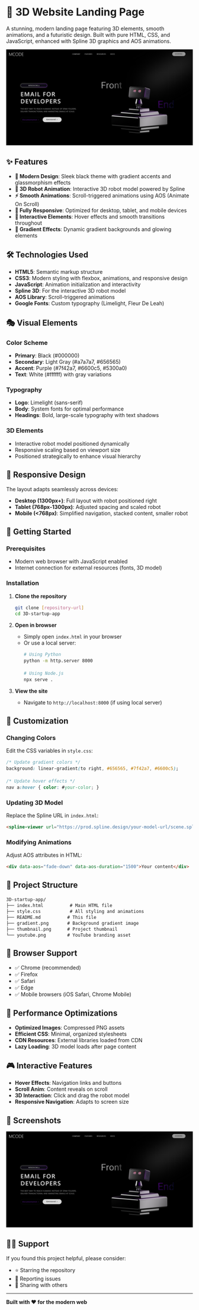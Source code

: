 # 🚀 3D Website Landing Page

A stunning, modern landing page featuring 3D elements, smooth animations, and a futuristic design. Built with pure HTML, CSS, and JavaScript, enhanced with Spline 3D graphics and AOS animations.

![Project Thumbnail](thumbnail.png)

## ✨ Features

- **🎨 Modern Design**: Sleek black theme with gradient accents and glassmorphism effects
- **🤖 3D Robot Animation**: Interactive 3D robot model powered by Spline
- **⚡ Smooth Animations**: Scroll-triggered animations using AOS (Animate On Scroll)
- **📱 Fully Responsive**: Optimized for desktop, tablet, and mobile devices
- **🎯 Interactive Elements**: Hover effects and smooth transitions throughout
- **🌈 Gradient Effects**: Dynamic gradient backgrounds and glowing elements

## 🛠️ Technologies Used

- **HTML5**: Semantic markup structure
- **CSS3**: Modern styling with flexbox, animations, and responsive design
- **JavaScript**: Animation initialization and interactivity
- **Spline 3D**: For the interactive 3D robot model
- **AOS Library**: Scroll-triggered animations
- **Google Fonts**: Custom typography (Limelight, Fleur De Leah)

## 🎭 Visual Elements

### Color Scheme
- **Primary**: Black (#000000)
- **Secondary**: Light Gray (#a7a7a7, #656565)
- **Accent**: Purple (#7f42a7, #6600c5, #5300a0)
- **Text**: White (#ffffff) with gray variations

### Typography
- **Logo**: Limelight (sans-serif)
- **Body**: System fonts for optimal performance
- **Headings**: Bold, large-scale typography with text shadows

### 3D Elements
- Interactive robot model positioned dynamically
- Responsive scaling based on viewport size
- Positioned strategically to enhance visual hierarchy

## 📱 Responsive Design

The layout adapts seamlessly across devices:

- **Desktop (1300px+)**: Full layout with robot positioned right
- **Tablet (768px-1300px)**: Adjusted spacing and scaled robot
- **Mobile (<768px)**: Simplified navigation, stacked content, smaller robot

## 🚀 Getting Started

### Prerequisites
- Modern web browser with JavaScript enabled
- Internet connection for external resources (fonts, 3D model)

### Installation

1. **Clone the repository**
   ```bash
   git clone [repository-url]
   cd 3D-startup-app
   ```

2. **Open in browser**
   - Simply open `index.html` in your browser
   - Or use a local server:
     ```bash
     # Using Python
     python -m http.server 8000
     
     # Using Node.js
     npx serve .
     ```

3. **View the site**
   - Navigate to `http://localhost:8000` (if using local server)

## 🎨 Customization

### Changing Colors
Edit the CSS variables in `style.css`:
```css
/* Update gradient colors */
background: linear-gradient(to right, #656565, #7f42a7, #6600c5);

/* Update hover effects */
nav a:hover { color: #your-color; }
```

### Updating 3D Model
Replace the Spline URL in `index.html`:
```html
<spline-viewer url="https://prod.spline.design/your-model-url/scene.splinecode"></spline-viewer>
```

### Modifying Animations
Adjust AOS attributes in HTML:
```html
<div data-aos="fade-down" data-aos-duration="1500">Your content</div>
```

## 📁 Project Structure

```
3D-startup-app/
├── index.html          # Main HTML file
├── style.css           # All styling and animations
├── README.md          # This file
├── gradient.png       # Background gradient image
├── thumbnail.png      # Project thumbnail
└── youtube.png        # YouTube branding asset
```

## 🎯 Browser Support

- ✅ Chrome (recommended)
- ✅ Firefox
- ✅ Safari
- ✅ Edge
- ✅ Mobile browsers (iOS Safari, Chrome Mobile)

## 🚀 Performance Optimizations

- **Optimized Images**: Compressed PNG assets
- **Efficient CSS**: Minimal, organized stylesheets
- **CDN Resources**: External libraries loaded from CDN
- **Lazy Loading**: 3D model loads after page content

## 🎮 Interactive Features

- **Hover Effects**: Navigation links and buttons
- **Scroll Anim**: Content reveals on scroll
- **3D Interaction**: Click and drag the robot model
- **Responsive Navigation**: Adapts to screen size

## 📸 Screenshots

![Landing Page Screenshot](thumbnail.png)

## 🙋‍♂️ Support

If you found this project helpful, please consider:
- ⭐ Starring the repository
- 🐛 Reporting issues
- 📣 Sharing with others

---

**Built with ❤️ for the modern web**
